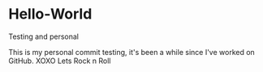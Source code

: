 # Hello-World
Testing and personal 

This is my personal commit testing, it's been a while since I've worked on GitHub.
XOXO
Lets Rock n Roll

